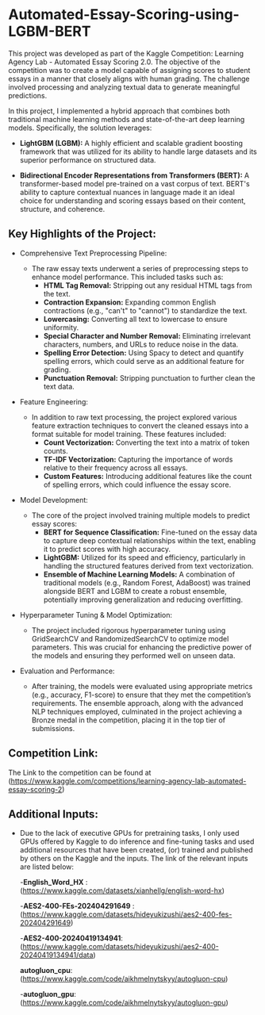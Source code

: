 # Automated-Essay-Scoring-using-LGBM-BERT

This project was developed as part of the Kaggle Competition: Learning Agency Lab - Automated Essay Scoring 2.0. The objective of the competition was to create a model capable of assigning scores to student essays in a manner that closely aligns with human grading. The challenge involved processing and analyzing textual data to generate meaningful predictions.

In this project, I implemented a hybrid approach that combines both traditional machine learning methods and state-of-the-art deep learning models. Specifically, the solution leverages:

* **LightGBM (LGBM):** A highly efficient and scalable gradient boosting framework that was utilized for its ability to handle large datasets and its superior performance on structured data.

* **Bidirectional Encoder Representations from Transformers (BERT):** A transformer-based model pre-trained on a vast corpus of text. BERT's ability to capture contextual nuances in language made it an ideal choice for understanding and scoring essays based on their content, structure, and coherence.

## Key Highlights of the Project:
* Comprehensive Text Preprocessing Pipeline:
  - The raw essay texts underwent a series of preprocessing steps to enhance model performance. This included tasks such as:
    - **HTML Tag Removal:** Stripping out any residual HTML tags from the text.
    - **Contraction Expansion:** Expanding common English contractions (e.g., "can't" to "cannot") to standardize the text.
    - **Lowercasing:** Converting all text to lowercase to ensure uniformity.
    - **Special Character and Number Removal:** Eliminating irrelevant characters, numbers, and URLs to reduce noise in the data.
    - **Spelling Error Detection:** Using Spacy to detect and quantify spelling errors, which could serve as an additional feature for grading.
    - **Punctuation Removal:** Stripping punctuation to further clean the text data.
* Feature Engineering:

  - In addition to raw text processing, the project explored various feature extraction techniques to convert the cleaned essays into a format suitable for model training. These features included:
    - **Count Vectorization:** Converting the text into a matrix of token counts.
    - **TF-IDF Vectorization:** Capturing the importance of words relative to their frequency across all essays.
    - **Custom Features:** Introducing additional features like the count of spelling errors, which could influence the essay score.
      
* Model Development:

  - The core of the project involved training multiple models to predict essay scores:
    - **BERT for Sequence Classification:** Fine-tuned on the essay data to capture deep contextual relationships within the text, enabling it to predict scores with high accuracy.
    - **LightGBM:** Utilized for its speed and efficiency, particularly in handling the structured features derived from text vectorization.
    - **Ensemble of Machine Learning Models:** A combination of traditional models (e.g., Random Forest, AdaBoost) was trained alongside BERT and LGBM to create a robust ensemble, potentially improving generalization and reducing overfitting.
      
* Hyperparameter Tuning & Model Optimization:

  - The project included rigorous hyperparameter tuning using GridSearchCV and RandomizedSearchCV to optimize model parameters. This was crucial for enhancing the predictive power of the models and ensuring they performed well on unseen data.

* Evaluation and Performance:

  - After training, the models were evaluated using appropriate metrics (e.g., accuracy, F1-score) to ensure that they met the competition’s requirements. The ensemble approach, along with the advanced NLP techniques employed, culminated in the project achieving a Bronze medal in the competition, placing it in the top tier of submissions.

## Competition Link:
The Link to the competition can be found at (https://www.kaggle.com/competitions/learning-agency-lab-automated-essay-scoring-2)
## Additional Inputs:

* Due to the lack of executive GPUs for pretraining tasks, I only used GPUs offered by Kaggle to do inference and fine-tuning tasks and used additional resources that have been created, (or) trained and published by others on the Kaggle and the inputs. The link of the relevant inputs are listed below:

  -**English_Word_HX** : (https://www.kaggle.com/datasets/xianhellg/english-word-hx)
  
  -**AES2-400-FEs-202404291649** :(https://www.kaggle.com/datasets/hideyukizushi/aes2-400-fes-202404291649)
  
  -**AES2-400-20240419134941**: (https://www.kaggle.com/datasets/hideyukizushi/aes2-400-20240419134941/data)
  
  **autogluon_cpu**: (https://www.kaggle.com/code/aikhmelnytskyy/autogluon-cpu)

  -**autogluon_gpu**:(https://www.kaggle.com/code/aikhmelnytskyy/autogluon-gpu)
